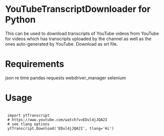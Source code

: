 # YouTubeTranscriptDownloader for Python
This can be used to download transcripts of YouTube videos from YouTube for videos which has transcripts uploaded by the channel as well as the ones auto-generated by YouTube.
Download as srt file.

# Requirements
 json
 re
 time
 pandas
 requests
 webdriver_manager
 selenium
 
 # Usage
 ```
  
  import ytTranscript
  # https://www.youtube.com/watch?v=EDul4jJQA2I
  # see tlang options
  ytTranscript.Download('EDul4jJQA2I', tlang='Hi')
 
 ```

